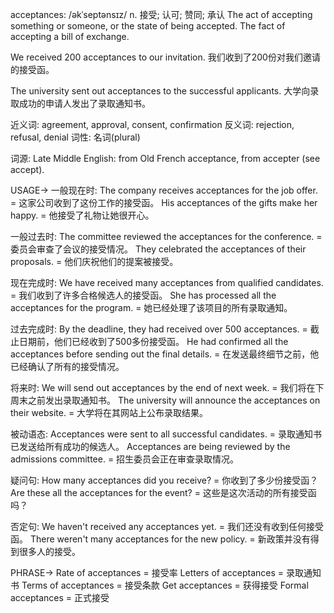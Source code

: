 acceptances: /əkˈseptənsɪz/
n.
接受; 认可; 赞同; 承认
The act of accepting something or someone, or the state of being accepted.  The fact of accepting a bill of exchange.

We received 200 acceptances to our invitation.
我们收到了200份对我们邀请的接受函。

The university sent out acceptances to the successful applicants.
大学向录取成功的申请人发出了录取通知书。

近义词: agreement, approval, consent, confirmation
反义词: rejection, refusal, denial
词性: 名词(plural)

词源: Late Middle English: from Old French acceptance, from accepter (see accept).


USAGE->
一般现在时:
The company receives acceptances for the job offer. = 这家公司收到了这份工作的接受函。
His acceptances of the gifts make her happy. = 他接受了礼物让她很开心。

一般过去时:
The committee reviewed the acceptances for the conference. = 委员会审查了会议的接受情况。
They celebrated the acceptances of their proposals. = 他们庆祝他们的提案被接受。

现在完成时:
We have received many acceptances from qualified candidates. = 我们收到了许多合格候选人的接受函。
She has processed all the acceptances for the program. = 她已经处理了该项目的所有录取通知。

过去完成时:
By the deadline, they had received over 500 acceptances. = 截止日期前，他们已经收到了500多份接受函。
He had confirmed all the acceptances before sending out the final details. = 在发送最终细节之前，他已经确认了所有的接受情况。

将来时:
We will send out acceptances by the end of next week. = 我们将在下周末之前发出录取通知书。
The university will announce the acceptances on their website. = 大学将在其网站上公布录取结果。


被动语态:
Acceptances were sent to all successful candidates. = 录取通知书已发送给所有成功的候选人。
Acceptances are being reviewed by the admissions committee. = 招生委员会正在审查录取情况。

疑问句:
How many acceptances did you receive? = 你收到了多少份接受函？
Are these all the acceptances for the event? = 这些是这次活动的所有接受函吗？

否定句:
We haven't received any acceptances yet. = 我们还没有收到任何接受函。
There weren't many acceptances for the new policy. = 新政策并没有得到很多人的接受。



PHRASE->
Rate of acceptances = 接受率
Letters of acceptances = 录取通知书
Terms of acceptances = 接受条款
Get acceptances = 获得接受
Formal acceptances = 正式接受
